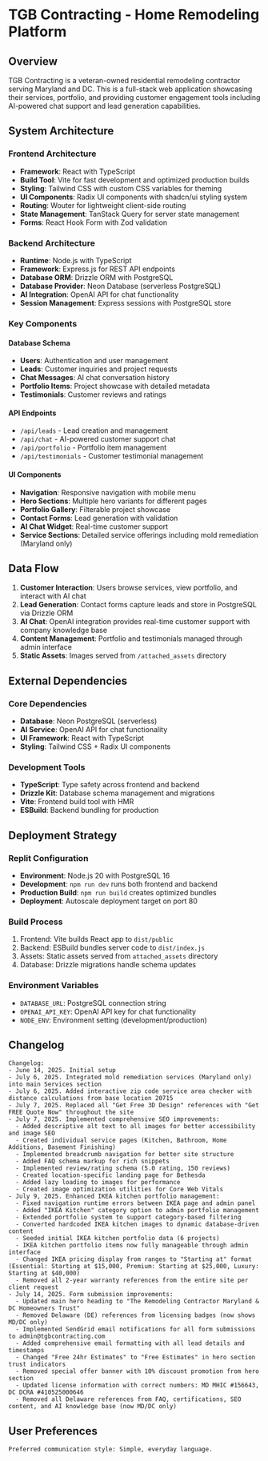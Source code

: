 # TGB Contracting - Home Remodeling Platform

## Overview

TGB Contracting is a veteran-owned residential remodeling contractor serving Maryland and DC. This is a full-stack web application showcasing their services, portfolio, and providing customer engagement tools including AI-powered chat support and lead generation capabilities.

## System Architecture

### Frontend Architecture
- **Framework**: React with TypeScript
- **Build Tool**: Vite for fast development and optimized production builds
- **Styling**: Tailwind CSS with custom CSS variables for theming
- **UI Components**: Radix UI components with shadcn/ui styling system
- **Routing**: Wouter for lightweight client-side routing
- **State Management**: TanStack Query for server state management
- **Forms**: React Hook Form with Zod validation

### Backend Architecture
- **Runtime**: Node.js with TypeScript
- **Framework**: Express.js for REST API endpoints
- **Database ORM**: Drizzle ORM with PostgreSQL
- **Database Provider**: Neon Database (serverless PostgreSQL)
- **AI Integration**: OpenAI API for chat functionality
- **Session Management**: Express sessions with PostgreSQL store

### Key Components

#### Database Schema
- **Users**: Authentication and user management
- **Leads**: Customer inquiries and project requests
- **Chat Messages**: AI chat conversation history
- **Portfolio Items**: Project showcase with detailed metadata
- **Testimonials**: Customer reviews and ratings

#### API Endpoints
- `/api/leads` - Lead creation and management
- `/api/chat` - AI-powered customer support chat
- `/api/portfolio` - Portfolio item management
- `/api/testimonials` - Customer testimonial management

#### UI Components
- **Navigation**: Responsive navigation with mobile menu
- **Hero Sections**: Multiple hero variants for different pages
- **Portfolio Gallery**: Filterable project showcase
- **Contact Forms**: Lead generation with validation
- **AI Chat Widget**: Real-time customer support
- **Service Sections**: Detailed service offerings including mold remediation (Maryland only)

## Data Flow

1. **Customer Interaction**: Users browse services, view portfolio, and interact with AI chat
2. **Lead Generation**: Contact forms capture leads and store in PostgreSQL via Drizzle ORM
3. **AI Chat**: OpenAI integration provides real-time customer support with company knowledge base
4. **Content Management**: Portfolio and testimonials managed through admin interface
5. **Static Assets**: Images served from `/attached_assets` directory

## External Dependencies

### Core Dependencies
- **Database**: Neon PostgreSQL (serverless)
- **AI Service**: OpenAI API for chat functionality
- **UI Framework**: React with TypeScript
- **Styling**: Tailwind CSS + Radix UI components

### Development Tools
- **TypeScript**: Type safety across frontend and backend
- **Drizzle Kit**: Database schema management and migrations
- **Vite**: Frontend build tool with HMR
- **ESBuild**: Backend bundling for production

## Deployment Strategy

### Replit Configuration
- **Environment**: Node.js 20 with PostgreSQL 16
- **Development**: `npm run dev` runs both frontend and backend
- **Production Build**: `npm run build` creates optimized bundles
- **Deployment**: Autoscale deployment target on port 80

### Build Process
1. Frontend: Vite builds React app to `dist/public`
2. Backend: ESBuild bundles server code to `dist/index.js`
3. Assets: Static assets served from `attached_assets` directory
4. Database: Drizzle migrations handle schema updates

### Environment Variables
- `DATABASE_URL`: PostgreSQL connection string
- `OPENAI_API_KEY`: OpenAI API key for chat functionality
- `NODE_ENV`: Environment setting (development/production)

## Changelog

```
Changelog:
- June 14, 2025. Initial setup
- July 6, 2025. Integrated mold remediation services (Maryland only) into main Services section
- July 6, 2025. Added interactive zip code service area checker with distance calculations from base location 20715
- July 7, 2025. Replaced all "Get Free 3D Design" references with "Get FREE Quote Now" throughout the site
- July 7, 2025. Implemented comprehensive SEO improvements:
  - Added descriptive alt text to all images for better accessibility and image SEO
  - Created individual service pages (Kitchen, Bathroom, Home Additions, Basement Finishing)
  - Implemented breadcrumb navigation for better site structure
  - Added FAQ schema markup for rich snippets
  - Implemented review/rating schema (5.0 rating, 150 reviews)
  - Created location-specific landing page for Bethesda
  - Added lazy loading to images for performance
  - Created image optimization utilities for Core Web Vitals
- July 9, 2025. Enhanced IKEA kitchen portfolio management:
  - Fixed navigation runtime errors between IKEA page and admin panel
  - Added "IKEA Kitchen" category option to admin portfolio management
  - Extended portfolio system to support category-based filtering
  - Converted hardcoded IKEA kitchen images to dynamic database-driven content
  - Seeded initial IKEA kitchen portfolio data (6 projects)
  - IKEA kitchen portfolio items now fully manageable through admin interface
  - Changed IKEA pricing display from ranges to "Starting at" format (Essential: Starting at $15,000, Premium: Starting at $25,000, Luxury: Starting at $40,000)
  - Removed all 2-year warranty references from the entire site per client request
- July 14, 2025. Form submission improvements:
  - Updated main hero heading to "The Remodeling Contractor Maryland & DC Homeowners Trust"
  - Removed Delaware (DE) references from licensing badges (now shows MD/DC only)
  - Implemented SendGrid email notifications for all form submissions to admin@tgbcontracting.com
  - Added comprehensive email formatting with all lead details and timestamps
  - Changed "Free 24hr Estimates" to "Free Estimates" in hero section trust indicators
  - Removed special offer banner with 10% discount promotion from hero section
  - Updated license information with correct numbers: MD MHIC #156643, DC DCRA #410525000646
  - Removed all Delaware references from FAQ, certifications, SEO content, and AI knowledge base (now MD/DC only)
```

## User Preferences

```
Preferred communication style: Simple, everyday language.
```